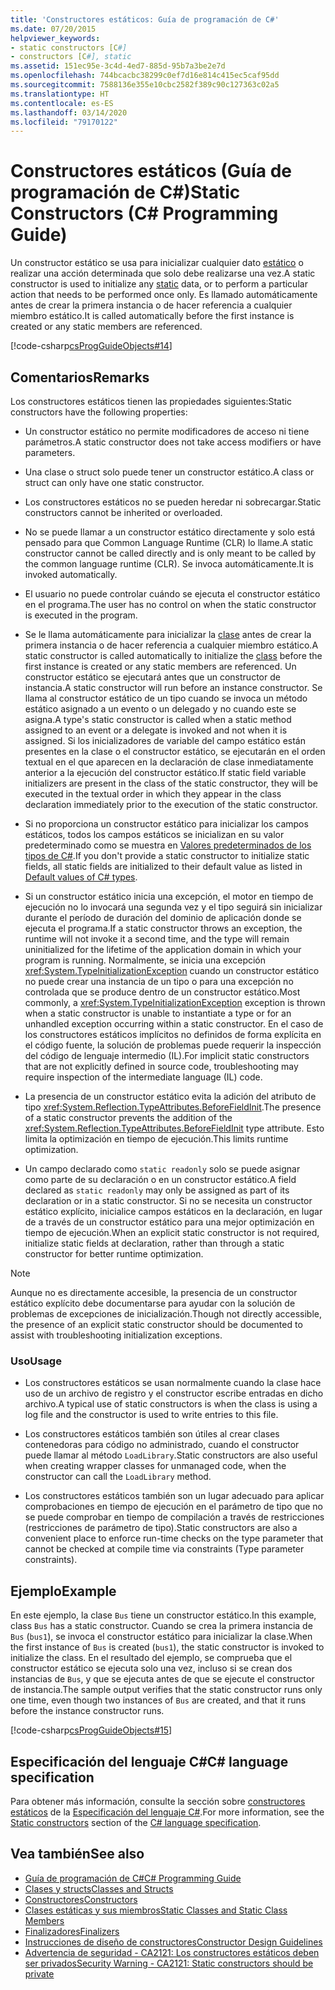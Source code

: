 ```yaml
---
title: 'Constructores estáticos: Guía de programación de C#'
ms.date: 07/20/2015
helpviewer_keywords:
- static constructors [C#]
- constructors [C#], static
ms.assetid: 151ec95e-3c4d-4ed7-885d-95b7a3be2e7d
ms.openlocfilehash: 744bcacbc38299c0ef7d16e814c415ec5caf95dd
ms.sourcegitcommit: 7588136e355e10cbc2582f389c90c127363c02a5
ms.translationtype: HT
ms.contentlocale: es-ES
ms.lasthandoff: 03/14/2020
ms.locfileid: "79170122"
---
```

# <a name="static-constructors-c-programming-guide"></a><span data-ttu-id="a7516-102">Constructores estáticos (Guía de programación de C#)</span><span class="sxs-lookup"><span data-stu-id="a7516-102">Static Constructors (C# Programming Guide)</span></span>
<span data-ttu-id="a7516-103">Un constructor estático se usa para inicializar cualquier dato [estático](../../language-reference/keywords/static.md) o realizar una acción determinada que solo debe realizarse una vez.</span><span class="sxs-lookup"><span data-stu-id="a7516-103">A static constructor is used to initialize any [static](../../language-reference/keywords/static.md) data, or to perform a particular action that needs to be performed once only.</span></span> <span data-ttu-id="a7516-104">Es llamado automáticamente antes de crear la primera instancia o de hacer referencia a cualquier miembro estático.</span><span class="sxs-lookup"><span data-stu-id="a7516-104">It is called automatically before the first instance is created or any static members are referenced.</span></span>  
  
 [!code-csharp[csProgGuideObjects#14](~/samples/snippets/csharp/VS_Snippets_VBCSharp/csProgGuideObjects/CS/Objects.cs#14)]  

## <a name="remarks"></a><span data-ttu-id="a7516-105">Comentarios</span><span class="sxs-lookup"><span data-stu-id="a7516-105">Remarks</span></span>
<span data-ttu-id="a7516-106">Los constructores estáticos tienen las propiedades siguientes:</span><span class="sxs-lookup"><span data-stu-id="a7516-106">Static constructors have the following properties:</span></span>  
  
- <span data-ttu-id="a7516-107">Un constructor estático no permite modificadores de acceso ni tiene parámetros.</span><span class="sxs-lookup"><span data-stu-id="a7516-107">A static constructor does not take access modifiers or have parameters.</span></span>  

- <span data-ttu-id="a7516-108">Una clase o struct solo puede tener un constructor estático.</span><span class="sxs-lookup"><span data-stu-id="a7516-108">A class or struct can only have one static constructor.</span></span>

- <span data-ttu-id="a7516-109">Los constructores estáticos no se pueden heredar ni sobrecargar.</span><span class="sxs-lookup"><span data-stu-id="a7516-109">Static constructors cannot be inherited or overloaded.</span></span>

- <span data-ttu-id="a7516-110">No se puede llamar a un constructor estático directamente y solo está pensado para que Common Language Runtime (CLR) lo llame.</span><span class="sxs-lookup"><span data-stu-id="a7516-110">A static constructor cannot be called directly and is only meant to be called by the common language runtime (CLR).</span></span> <span data-ttu-id="a7516-111">Se invoca automáticamente.</span><span class="sxs-lookup"><span data-stu-id="a7516-111">It is invoked automatically.</span></span>

- <span data-ttu-id="a7516-112">El usuario no puede controlar cuándo se ejecuta el constructor estático en el programa.</span><span class="sxs-lookup"><span data-stu-id="a7516-112">The user has no control on when the static constructor is executed in the program.</span></span>
  
- <span data-ttu-id="a7516-113">Se le llama automáticamente para inicializar la [clase](../../language-reference/keywords/class.md) antes de crear la primera instancia o de hacer referencia a cualquier miembro estático.</span><span class="sxs-lookup"><span data-stu-id="a7516-113">A static constructor is called automatically to initialize the [class](../../language-reference/keywords/class.md) before the first instance is created or any static members are referenced.</span></span> <span data-ttu-id="a7516-114">Un constructor estático se ejecutará antes que un constructor de instancia.</span><span class="sxs-lookup"><span data-stu-id="a7516-114">A static constructor will run before an instance constructor.</span></span> <span data-ttu-id="a7516-115">Se llama al constructor estático de un tipo cuando se invoca un método estático asignado a un evento o un delegado y no cuando este se asigna.</span><span class="sxs-lookup"><span data-stu-id="a7516-115">A type's static constructor is called when a static method assigned to an event or a delegate is invoked and not when it is assigned.</span></span> <span data-ttu-id="a7516-116">Si los inicializadores de variable del campo estático están presentes en la clase o el constructor estático, se ejecutarán en el orden textual en el que aparecen en la declaración de clase inmediatamente anterior a la ejecución del constructor estático.</span><span class="sxs-lookup"><span data-stu-id="a7516-116">If static field variable initializers are present in the class of the static constructor, they will be executed in the textual order in which they appear in the class declaration immediately prior to the execution of the static constructor.</span></span>

- <span data-ttu-id="a7516-117">Si no proporciona un constructor estático para inicializar los campos estáticos, todos los campos estáticos se inicializan en su valor predeterminado como se muestra en [Valores predeterminados de los tipos de C#](../../language-reference/builtin-types/default-values.md).</span><span class="sxs-lookup"><span data-stu-id="a7516-117">If you don't provide a static constructor to initialize static fields, all static fields are initialized to their default value as listed in [Default values of C# types](../../language-reference/builtin-types/default-values.md).</span></span>
  
- <span data-ttu-id="a7516-118">Si un constructor estático inicia una excepción, el motor en tiempo de ejecución no lo invocará una segunda vez y el tipo seguirá sin inicializar durante el período de duración del dominio de aplicación donde se ejecuta el programa.</span><span class="sxs-lookup"><span data-stu-id="a7516-118">If a static constructor throws an exception, the runtime will not invoke it a second time, and the type will remain uninitialized for the lifetime of the application domain in which your program is running.</span></span> <span data-ttu-id="a7516-119">Normalmente, se inicia una excepción <xref:System.TypeInitializationException> cuando un constructor estático no puede crear una instancia de un tipo o para una excepción no controlada que se produce dentro de un constructor estático.</span><span class="sxs-lookup"><span data-stu-id="a7516-119">Most commonly, a <xref:System.TypeInitializationException> exception is thrown when a static constructor is unable to instantiate a type or for an unhandled exception occurring within a static constructor.</span></span> <span data-ttu-id="a7516-120">En el caso de los constructores estáticos implícitos no definidos de forma explícita en el código fuente, la solución de problemas puede requerir la inspección del código de lenguaje intermedio (IL).</span><span class="sxs-lookup"><span data-stu-id="a7516-120">For implicit static constructors that are not explicitly defined in source code, troubleshooting may require inspection of the intermediate language (IL) code.</span></span>

- <span data-ttu-id="a7516-121">La presencia de un constructor estático evita la adición del atributo de tipo <xref:System.Reflection.TypeAttributes.BeforeFieldInit>.</span><span class="sxs-lookup"><span data-stu-id="a7516-121">The presence of a static constructor prevents the addition of the <xref:System.Reflection.TypeAttributes.BeforeFieldInit> type attribute.</span></span> <span data-ttu-id="a7516-122">Esto limita la optimización en tiempo de ejecución.</span><span class="sxs-lookup"><span data-stu-id="a7516-122">This limits runtime optimization.</span></span>

- <span data-ttu-id="a7516-123">Un campo declarado como `static readonly` solo se puede asignar como parte de su declaración o en un constructor estático.</span><span class="sxs-lookup"><span data-stu-id="a7516-123">A field declared as `static readonly` may only be assigned as part of its declaration or in a static constructor.</span></span> <span data-ttu-id="a7516-124">Si no se necesita un constructor estático explícito, inicialice campos estáticos en la declaración, en lugar de a través de un constructor estático para una mejor optimización en tiempo de ejecución.</span><span class="sxs-lookup"><span data-stu-id="a7516-124">When an explicit static constructor is not required, initialize static fields at declaration, rather than through a static constructor for better runtime optimization.</span></span>

> [!Note]
> <span data-ttu-id="a7516-125">Aunque no es directamente accesible, la presencia de un constructor estático explícito debe documentarse para ayudar con la solución de problemas de excepciones de inicialización.</span><span class="sxs-lookup"><span data-stu-id="a7516-125">Though not directly accessible, the presence of an explicit static constructor should be documented to assist with troubleshooting initialization exceptions.</span></span>

### <a name="usage"></a><span data-ttu-id="a7516-126">Uso</span><span class="sxs-lookup"><span data-stu-id="a7516-126">Usage</span></span>

- <span data-ttu-id="a7516-127">Los constructores estáticos se usan normalmente cuando la clase hace uso de un archivo de registro y el constructor escribe entradas en dicho archivo.</span><span class="sxs-lookup"><span data-stu-id="a7516-127">A typical use of static constructors is when the class is using a log file and the constructor is used to write entries to this file.</span></span>  
- <span data-ttu-id="a7516-128">Los constructores estáticos también son útiles al crear clases contenedoras para código no administrado, cuando el constructor puede llamar al método `LoadLibrary`.</span><span class="sxs-lookup"><span data-stu-id="a7516-128">Static constructors are also useful when creating wrapper classes for unmanaged code, when the constructor can call the `LoadLibrary` method.</span></span>  

- <span data-ttu-id="a7516-129">Los constructores estáticos también son un lugar adecuado para aplicar comprobaciones en tiempo de ejecución en el parámetro de tipo que no se puede comprobar en tiempo de compilación a través de restricciones (restricciones de parámetro de tipo).</span><span class="sxs-lookup"><span data-stu-id="a7516-129">Static constructors are also a convenient place to enforce run-time checks on the type parameter that cannot be checked at compile time via constraints (Type parameter constraints).</span></span>

## <a name="example"></a><span data-ttu-id="a7516-130">Ejemplo</span><span class="sxs-lookup"><span data-stu-id="a7516-130">Example</span></span>
 <span data-ttu-id="a7516-131">En este ejemplo, la clase `Bus` tiene un constructor estático.</span><span class="sxs-lookup"><span data-stu-id="a7516-131">In this example, class `Bus` has a static constructor.</span></span> <span data-ttu-id="a7516-132">Cuando se crea la primera instancia de `Bus` (`bus1`), se invoca el constructor estático para inicializar la clase.</span><span class="sxs-lookup"><span data-stu-id="a7516-132">When the first instance of `Bus` is created (`bus1`), the static constructor is invoked to initialize the class.</span></span> <span data-ttu-id="a7516-133">En el resultado del ejemplo, se comprueba que el constructor estático se ejecuta solo una vez, incluso si se crean dos instancias de `Bus`, y que se ejecuta antes de que se ejecute el constructor de instancia.</span><span class="sxs-lookup"><span data-stu-id="a7516-133">The sample output verifies that the static constructor runs only one time, even though two instances of `Bus` are created, and that it runs before the instance constructor runs.</span></span>  
  
 [!code-csharp[csProgGuideObjects#15](~/samples/snippets/csharp/VS_Snippets_VBCSharp/csProgGuideObjects/CS/Objects.cs#15)]

## <a name="c-language-specification"></a><span data-ttu-id="a7516-134">Especificación del lenguaje C#</span><span class="sxs-lookup"><span data-stu-id="a7516-134">C# language specification</span></span>
<span data-ttu-id="a7516-135">Para obtener más información, consulte la sección sobre [constructores estáticos](~/_csharplang/spec/classes.md#static-constructors) de la [Especificación del lenguaje C#](~/_csharplang/spec/introduction.md).</span><span class="sxs-lookup"><span data-stu-id="a7516-135">For more information, see the [Static constructors](~/_csharplang/spec/classes.md#static-constructors) section of the [C# language specification](~/_csharplang/spec/introduction.md).</span></span>
  
## <a name="see-also"></a><span data-ttu-id="a7516-136">Vea también</span><span class="sxs-lookup"><span data-stu-id="a7516-136">See also</span></span>

- [<span data-ttu-id="a7516-137">Guía de programación de C#</span><span class="sxs-lookup"><span data-stu-id="a7516-137">C# Programming Guide</span></span>](../index.md)
- [<span data-ttu-id="a7516-138">Clases y structs</span><span class="sxs-lookup"><span data-stu-id="a7516-138">Classes and Structs</span></span>](./index.md)
- [<span data-ttu-id="a7516-139">Constructores</span><span class="sxs-lookup"><span data-stu-id="a7516-139">Constructors</span></span>](./constructors.md)
- [<span data-ttu-id="a7516-140">Clases estáticas y sus miembros</span><span class="sxs-lookup"><span data-stu-id="a7516-140">Static Classes and Static Class Members</span></span>](./static-classes-and-static-class-members.md)
- [<span data-ttu-id="a7516-141">Finalizadores</span><span class="sxs-lookup"><span data-stu-id="a7516-141">Finalizers</span></span>](./destructors.md)
- [<span data-ttu-id="a7516-142">Instrucciones de diseño de constructores</span><span class="sxs-lookup"><span data-stu-id="a7516-142">Constructor Design Guidelines</span></span>](../../../standard/design-guidelines/constructor.md#type-constructor-guidelines)
- [<span data-ttu-id="a7516-143">Advertencia de seguridad - CA2121: Los constructores estáticos deben ser privados</span><span class="sxs-lookup"><span data-stu-id="a7516-143">Security Warning - CA2121: Static constructors should be private</span></span>](https://docs.microsoft.com/visualstudio/code-quality/ca2121-static-constructors-should-be-private)

